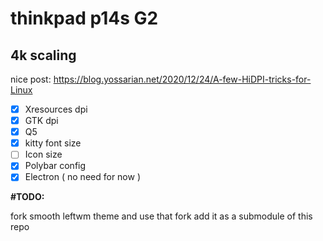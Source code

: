 # thinkpad p14s G2

## 4k scaling

nice post: https://blog.yossarian.net/2020/12/24/A-few-HiDPI-tricks-for-Linux

- [x] Xresources dpi 
- [x] GTK dpi
- [x] Q5 
- [x] kitty font size
- [ ] Icon size
- [x] Polybar config
- [x] Electron ( no need for now )

**#TODO:**

fork smooth leftwm theme and use that fork
add it as a submodule of this repo

